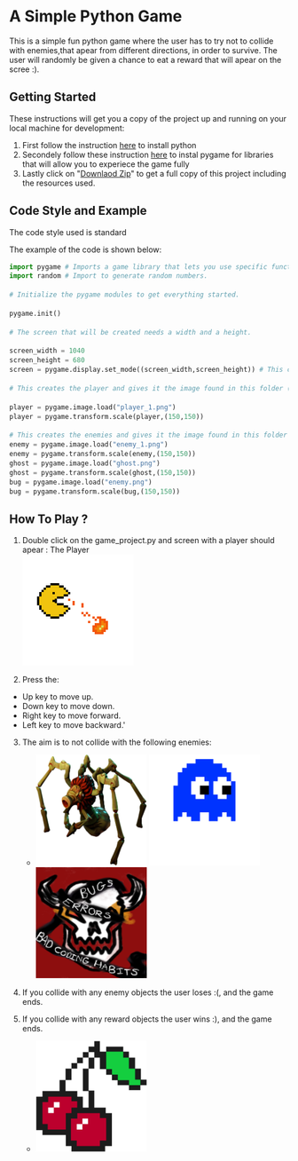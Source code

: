 # A Simple Python Game 
This is a simple fun python game where the user has to try not to collide with enemies,that apear from different directions, in order to survive.
The user will randomly be given a chance to eat a reward that will apear on the scree :).
## Getting Started
These instructions will get you a copy of the project up and running on your local machine for development:
1) First follow the instruction [here](https://www.codecademy.com/articles/install-python) to install python 
2) Secondely follow these instruction [here](https://www.pygame.org/wiki/GettingStarted) to instal pygame for libraries that will allow you to experiece the game fully
3) Lastly click on "[Downlaod Zip](https://www.instructables.com/Downloading-Code-From-GitHub/)" to get a full copy of this project including the resources used.

## Code Style and Example
The code style used is standard 

The example of the code is shown below:

```python
import pygame # Imports a game library that lets you use specific functions in your program.
import random # Import to generate random numbers. 

# Initialize the pygame modules to get everything started.

pygame.init() 

# The screen that will be created needs a width and a height.

screen_width = 1040
screen_height = 680
screen = pygame.display.set_mode((screen_width,screen_height)) # This creates the screen and gives it the width and height specified as a 2 item sequence.

# This creates the player and gives it the image found in this folder (similarly with the enemy image). 

player = pygame.image.load("player_1.png")
player = pygame.transform.scale(player,(150,150))

# This creates the enemies and gives it the image found in this folder (similarly with the enemy image).
enemy = pygame.image.load("enemy_1.png")
enemy = pygame.transform.scale(enemy,(150,150))
ghost = pygame.image.load("ghost.png")
ghost = pygame.transform.scale(ghost,(150,150))
bug = pygame.image.load("enemy.png")
bug = pygame.transform.scale(bug,(150,150))
```

## How To Play ?

1) Double click on the game_project.py and screen with a player should apear :
   The Player
   <br/>
   <img src="https://github.com/mphalane/simple-game-python/blob/master/player_1.png" alt="enemy 1" width="200" height="200" />
  
2) Press the:
  - Up key to move up.
  - Down key to move down.
  - Right key to move forward.
  - Left key to move backward.'
3) The aim is to not collide with the following enemies:
   - <img src="https://github.com/mphalane/simple-game-python/blob/master/enemy_1.png" alt="enemy 1" width="200" height="200" /> <img src="https://github.com/mphalane/simple-game-python/blob/master/ghost.png" alt="enemy 2" width="200" height="200" /> <img src="https://github.com/mphalane/simple-game-python/blob/master/enemy.png" alt="enemy 3" width="200" height="200" />
   
4) If you collide with any enemy objects the user loses :(, and the game ends.

5) If you collide with any reward objects the user wins :), and the game ends.
   - <img src="https://github.com/mphalane/simple-game-python/blob/master/reward.png" alt="reward" width="200" height="200" />
   
